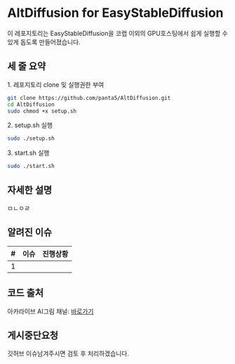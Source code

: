 # AltDiffusion for EasyStableDiffusion

이 레포지토리는 EasyStableDiffusion을 코랩 이외의 GPU호스팅에서 쉽게 실행할 수 있게 돕도록 만들어졌습니다.

## 세 줄 요약

1\. 레포지토리 clone 및 실행권한 부여

```bash
git clone https://github.com/panta5/AltDiffusion.git
cd AltDiffusion
sudo chmod +x setup.sh
```

2\. setup\.sh 실행

```bash
sudo ./setup.sh
```

3\. start\.sh 실행

```bash
sudo ./start.sh
```

## 자세한 설명

ㅁㄴㅇㄹ

## 알려진 이슈

| #   | 이슈 | 진행상황 |
| --- | ---- | -------- |
| 1   |      |          |

## 코드 출처

아카라이브 AI그림 채널: [바로가기](https://arca.live/b/aiart/59406212)

## 게시중단요청

깃허브 이슈남겨주시면 검토 후 처리하겠습니다.
